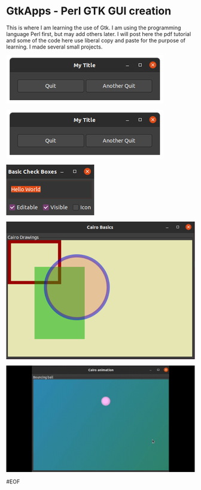 # GtkApps - Perl GTK GUI creation

This is where I am learning the use of Gtk. I am using the programming language
Perl first, but may add others later. I will post here the pdf tutorial and 
some of the code here use liberal copy and paste for the purpose of learning. I
made several small projects.

![addingButton with Gtk](https://github.com/KrisMatrix/GtkApps/blob/main/readmeFiles/addingButtons.png)

![addingButton2 with Gtk](https://github.com/KrisMatrix/GtkApps/blob/main/readmeFiles/addingButtons.png)

![checkbok with Gtk](https://github.com/KrisMatrix/GtkApps/blob/main/readmeFiles/checkbox.png)

![Drawing with Gtk](https://github.com/KrisMatrix/GtkApps/blob/main/readmeFiles/drawing.png)

![Ball Bouncing animation with Gtk](https://github.com/KrisMatrix/GtkApps/blob/main/readmeFiles/animation.gif)

#EOF
